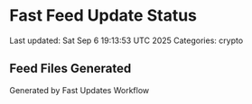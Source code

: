 # Fast Feed Update Status
Last updated: Sat Sep  6 19:13:53 UTC 2025
Categories: crypto

## Feed Files Generated

Generated by Fast Updates Workflow
